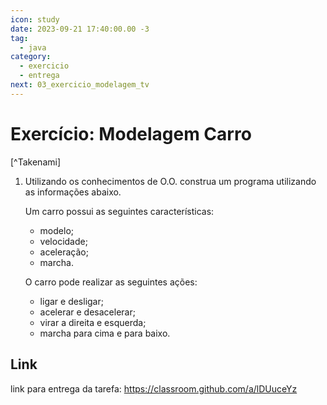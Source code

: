 ```yaml
---
icon: study
date: 2023-09-21 17:40:00.00 -3
tag:
  - java
category:
  - exercicio
  - entrega
next: 03_exercicio_modelagem_tv
---
```


# Exercício: Modelagem Carro

[^Takenami]


1. Utilizando os conhecimentos de O.O. construa um programa utilizando as informações abaixo. 
    
    Um carro possui as seguintes características:
    - modelo;
    - velocidade;
    - aceleração;
    - marcha.

    O carro pode realizar as seguintes ações:
    
    - ligar e desligar;
    - acelerar e desacelerar;
    - virar a direita e esquerda;
    - marcha para cima e para baixo.

## Link

link para entrega da tarefa: https://classroom.github.com/a/lDUuceYz

<!-- @include: ../../bib/bib.md -->
